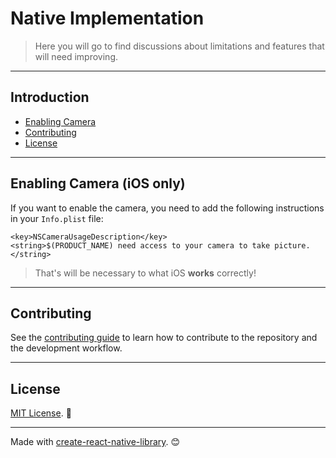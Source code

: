 # Native Implementation

> Here you will go to find discussions about limitations and features that will need improving.

<hr />

## Introduction

- [Enabling Camera](#enabling-camera-ios-only)
- [Contributing](#contributing)
- [License](#license)

<hr />

## Enabling Camera (iOS only)

If you want to enable the camera, you need to add the following instructions in your `Info.plist` file:

```plist
<key>NSCameraUsageDescription</key>
<string>$(PRODUCT_NAME) need access to your camera to take picture.</string>
```

> That's will be necessary to what iOS **works** correctly!

<hr />

## Contributing

See the [contributing guide](./CONTRIBUTING.md) to learn how to contribute to the repository and the development workflow.

<hr/>

## License

[MIT License](./LICENSE). 🙂

---

Made with [create-react-native-library](https://github.com/callstack/react-native-builder-bob). 😊
